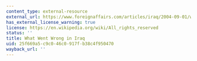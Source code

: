 ```yaml
---
content_type: external-resource
external_url: https://www.foreignaffairs.com/articles/iraq/2004-09-01/what-went-wrong-iraq
has_external_license_warning: true
license: https://en.wikipedia.org/wiki/All_rights_reserved
status: ''
title: What Went Wrong in Iraq
uid: 25f669a5-c9c0-46c0-917f-b38c4f950470
wayback_url: ''
---
```

